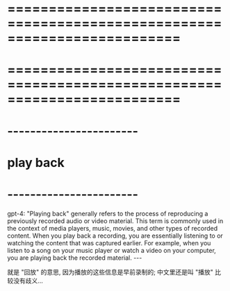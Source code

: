 # ========================================================================= #
#
# ========================================================================= #





# ----------------------- #
#      play back
# ----------------------- #

gpt-4:
    "Playing back" generally refers to the process of reproducing a previously recorded audio or video material. 
    This term is commonly used in the context of media players, music, movies, and other types of recorded content. 
    When you play back a recording, you are essentially listening to or watching the content that was captured earlier. 
    For example, when you listen to a song on your music player or watch a video on your computer, you are playing back the recorded material.
    ---

就是 "回放" 的意思, 因为播放的这些信息是早前录制的;
中文里还是叫 "播放" 比较没有歧义...































